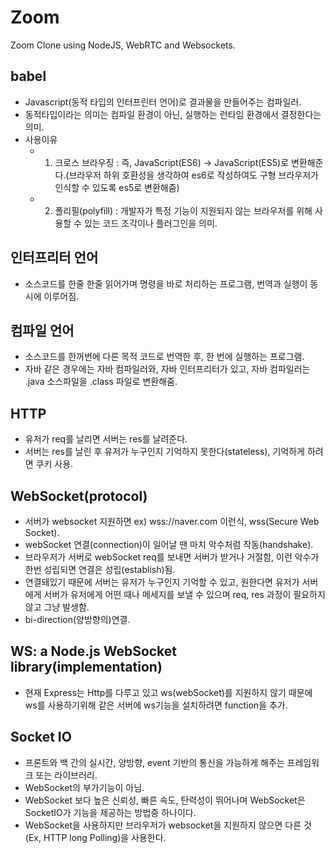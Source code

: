 # Zoom

Zoom Clone using NodeJS, WebRTC and Websockets.

## babel
 - Javascript(동적 타입의 인터프린터 언어)로 결과물을 만들어주는 컴파일러.
 - 동적타입이라는 의미는 컴파일 환경이 아닌, 실행하는 런타임 환경에서 결정한다는 의미.
 - 사용이유
   - 1. 크로스 브라우징 : 즉, JavaScript(ES6) -> JavaScript(ES5)로 변환해준다.(브라우저 하위 호환성을 생각하여 es6로 작성하여도 구형 브라우저가 인식할 수 있도록 es5로 변환해줌)
   - 2. 폴리필(polyfill) : 개발자가 특정 기능이 지원되지 않는 브라우저를 위해 사용할 수 있는 코드 조각이나 플러그인을 의미.

## 인터프리터 언어
 - 소스코드를 한줄 한줄 읽어가며 명령을 바로 처리하는 프로그램, 번역과 실행이 동시에 이루어짐.

## 컴파일 언어
 - 소스코드를 한꺼번에 다른 목적 코드로 번역한 후, 한 번에 실행하는 프로그램.
 - 자바 같은 경우에는 자바 컴파일러와, 자바 인터프리터가 있고, 자바 컴파일러는 .java 소스파일을 .class 파일로 변환해줌.

## HTTP
 - 유저가 req를 날리면 서버는 res를 날려준다.
 - 서버는 res를 날린 후 유저가 누구인지 기억하지 못한다(stateless), 기억하게 하려면 쿠키 사용.

## WebSocket(protocol)
 - 서버가 websocket 지원하면 ex) wss://naver.com 이런식, wss(Secure Web Socket).
 - webSocket 연결(connection)이 일어날 땐 마치 악수처럼 작동(handshake).
 - 브라우저가 서버로 webSocket req를 보내면 서버가 받거나 거절함, 이런 악수가 한번 성립되면 연결은 성립(establish)됨.
 - 연결돼있기 때문에 서버는 유저가 누구인지 기억할 수 있고, 원한다면 유저가 서버에게 서버가 유저에게 어떤 때나 메세지를 보낼 수 있으며 req, res 과정이 필요하지 않고 그냥 발생함.
 - bi-direction(양방향의)연결.

## WS: a Node.js WebSocket library(implementation)
 - 현재 Express는 Http를 다루고 있고 ws(webSocket)를 지원하지 않기 때문에 ws를 사용하기위해 같은 서버에 ws기능을 설치하려면 function을 추가.

## Socket IO
 - 프론트와 백 간의 실시간, 양방향, event 기반의 통신을 가능하게 해주는 프레임워크 또는 라이브러리.
 - WebSocket의 부가기능이 아님.
 - WebSocket 보다 높은 신뢰성, 빠른 속도, 탄력성이 뛰어나며 WebSocket은 SocketIO가 기능을 제공하는 방법중 하나이다.
 - WebSocket을 사용하지만 브라우저가 websocket을 지원하지 않으면 다른 것(Ex, HTTP long Polling)을 사용한다.